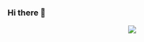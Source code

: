 ### Hi there 👋
<div align="center"> <img src="https://visitor-badge.glitch.me/badge?page_id=sun0225SUN" /> </div>
<!--
**Abingeus/Abingeus** is a ✨ _special_ ✨ repository because its `README.md` (this file) appears on your GitHub profile.

Here are some ideas to get you started:

- 🔭 I’m currently working on ...
- 🌱 I’m currently learning ...
- 👯 I’m looking to collaborate on ...
- 🤔 I’m looking for help with ...
- 💬 Ask me about ...
- 📫 How to reach me: ...
- 😄 Pronouns: ...
- ⚡ Fun fact: ...
-->

<img width="100%" alt="game gif" src="https://qnycdn.volcanoblog.cn/github-contribution-grid-snake.svg"/>

### ⭐️ &nbsp;Github Star
<img width="500px"  alt="GitHub Stats" src="https://github-readme-stats.vercel.app/api?username=Abingeus&count_private=true&show_icons=true"/>

